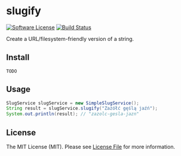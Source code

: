 # slugify

[![Software License][ico-license]](LICENSE)
[![Build Status][ico-travis]][link-travis]

Create a URL/filesystem-friendly version of a string.

## Install

```
TODO
```

## Usage

``` java
SlugService slugService = new SimpleSlugService();
String result = slugService.slugify("Zażółć gęślą jaźń");
System.out.println(result); // "zazolc-gesla-jazn"
```
## License

The MIT License (MIT). Please see [License File](LICENSE) for more information.

[ico-license]: https://img.shields.io/badge/license-MIT-brightgreen.svg?style=flat-square
[ico-travis]: https://img.shields.io/travis/ksdev-pl/slugify/master.svg?style=flat-square

[link-travis]: https://travis-ci.org/ksdev-pl/slugify